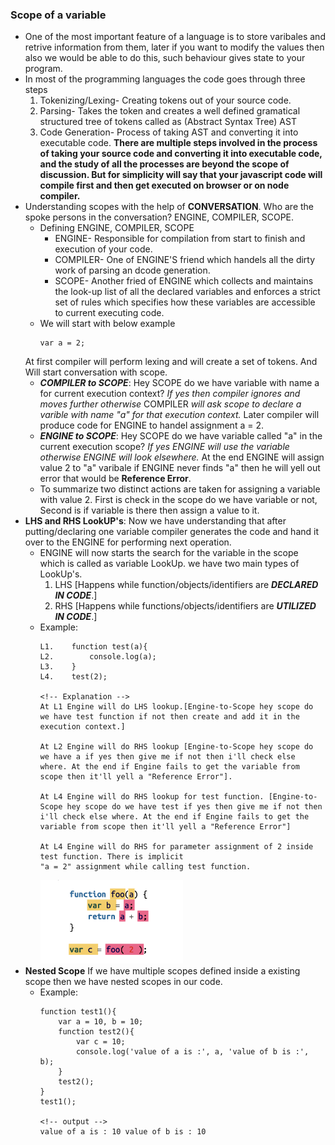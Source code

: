 ### Scope of a variable
- One of the most important feature of a language is to store varibales and retrive information from them, later if you want to modify the values then also we would be able to do this, such behaviour gives state to your program.
- In most of the programming languages the code goes through three steps
    1. Tokenizing/Lexing- Creating tokens out of your source code.
    2. Parsing- Takes the token and creates a well defined gramatical structured tree of tokens called as (Abstract Syntax Tree) AST
    3. Code Generation- Process of taking AST and converting it into executable code.
    **There are multiple steps involved in the process of taking your source code and converting it into executable code, and the study of all the processes are beyond the scope of discussion. But for simplicity will say that your javascript code will compile first and then get executed on browser or on node compiler.**
- Understanding scopes with the help of **CONVERSATION**. Who are the spoke persons in the conversation? ENGINE, COMPILER, SCOPE.
    - Defining ENGINE, COMPILER, SCOPE
        - ENGINE- Responsible for compilation from start to finish and execution of your code.
        - COMPILER- One of ENGINE'S friend which handels all the dirty work of parsing an dcode generation.
        - SCOPE- Another fried of ENGINE which collects and maintains the look-up list of all the declared variables and enforces a strict set of rules which specifies how these variables are accessible to current executing code.
    - We will start with below example
        ```
        var a = 2;
        ```
    At first compiler will perform lexing and will create a set of tokens. And Will start conversation with scope.
    - ***COMPILER to SCOPE***: Hey SCOPE do we have variable with name a for current execution context? *If yes then compiler ignores and moves further otherwise* COMPILER *will ask scope to declare a varible with name "a" for that execution context.* Later compiler will produce code for ENGINE to handel assignment a = 2.
    - ***ENGINE to SCOPE***: Hey SCOPE do we have variable called "a" in the current execution scope? *If yes ENGINE will use the variable otherwise ENGINE will look elsewhere.* At the end ENGINE will assign value 2 to "a" varibale if ENGINE never finds "a" then he will yell out error that would be **Reference Error**.
    - To summarize two distinct actions are taken for assigning a variable with value 2. First is check in the scope do we have variable or not, Second is if variable is there then assign a value to it.
- **LHS and RHS LookUP's**: Now we have understanding that after putting/declaring one variable compiler generates the code and hand it over to the ENGINE for performing next operation.
    - ENGINE will now starts the search for the variable in the scope which is called as variable LookUp. we have two main types of LookUp's.
        1. LHS [Happens while function/objects/identifiers are ***DECLARED IN CODE***.]
        2. RHS [Happens while functions/objects/identifiers are ***UTILIZED IN CODE***.]
    - Example:
        ```
        L1.    function test(a){
        L2.        console.log(a);
        L3.    }
        L4.    test(2);

        <!-- Explanation -->
        At L1 Engine will do LHS lookup.[Engine-to-Scope hey scope do we have test function if not then create and add it in the execution context.]

        At L2 Engine will do RHS lookup [Engine-to-Scope hey scope do we have a if yes then give me if not then i'll check else where. At the end if Engine fails to get the variable from scope then it'll yell a "Reference Error"].

        At L4 Engine will do RHS lookup for test function. [Engine-to-Scope hey scope do we have test if yes then give me if not then i'll check else where. At the end if Engine fails to get the variable from scope then it'll yell a "Reference Error"]

        At L4 Engine will do RHS for parameter assignment of 2 inside test function. There is implicit 
        "a = 2" assignment while calling test function.
        ```
        <img src="../Screen Shots/LHS_RHS.png" width="50%" height="40%"/>
- **Nested Scope** If we have multiple scopes defined inside a existing scope then we have nested scopes in our code.
    - Example:
        ```
        function test1(){
            var a = 10, b = 10;
            function test2(){
                var c = 10;
                console.log('value of a is :', a, 'value of b is :', b);
            }
            test2();
        }
        test1();

        <!-- output -->
        value of a is : 10 value of b is : 10
        ```



